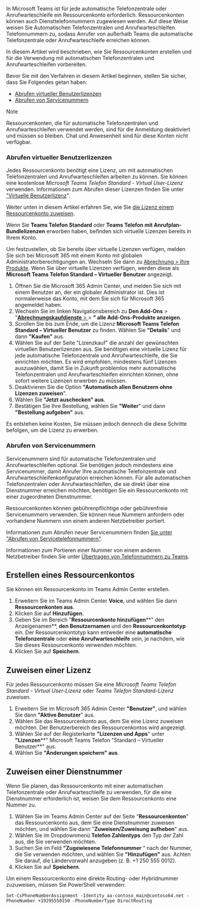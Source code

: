 In Microsoft Teams ist für jede automatische Telefonzentrale oder Anrufwarteschleife ein Ressourcenkonto erforderlich. Ressourcenkonten können auch Diensttelefonnummern zugewiesen werden. Auf diese Weise weisen Sie Automatischen Telefonzentralen und Anrufwarteschleifen Telefonnummern zu, sodass Anrufer von außerhalb Teams die automatische Telefonzentrale oder Anrufwarteschleife erreichen können.

In diesem Artikel wird beschrieben, wie Sie Ressourcenkonten erstellen und für die Verwendung mit automatischen Telefonzentralen und Anrufwarteschleifen vorbereiten.

Bevor Sie mit den Verfahren in diesem Artikel beginnen, stellen Sie sicher, dass Sie Folgendes getan haben:

- [Abrufen virtueller Benutzerlizenzen](#obtain-virtual-user-licenses)
- [Abrufen von Servicenummern](#obtain-service-numbers)

> [!NOTE]
> Ressourcenkonten, die für automatische Telefonzentralen und Anrufwarteschleifen verwendet werden, sind für die Anmeldung deaktiviert und müssen so bleiben. Chat und Anwesenheit sind für diese Konten nicht verfügbar.

### <a name="obtain-virtual-user-licenses"></a>Abrufen virtueller Benutzerlizenzen

Jedes Ressourcenkonto benötigt eine Lizenz, um mit automatischen Telefonzentralen und Anrufwarteschleifen arbeiten zu können. Sie können eine kostenlose *Microsoft Teams Telefon Standard - Virtual User-Lizenz* verwenden. Informationen zum Abrufen dieser Lizenzen finden Sie unter ["Virtuelle Benutzerlizenz](../teams-add-on-licensing/virtual-user.md)".

Weiter unten in diesem Artikel erfahren Sie, wie Sie [die Lizenz einem Ressourcenkonto zuweisen](#assign-a-license).

Wenn Sie **Teams Telefon Standard** oder **Teams Telefon mit Anrufplan-Bundlelizenzen** erworben haben, befinden sich virtuelle Lizenzen bereits in Ihrem Konto.

Um festzustellen, ob Sie bereits über virtuelle Lizenzen verfügen, melden Sie sich bei Microsoft 365 mit einem Konto mit globalen Administratorberechtigungen an. Wechseln Sie dann zu [Abrechnung > Ihre Produkte](https://admin.microsoft.com/Adminportal/Home#/subscriptions). Wenn Sie über virtuelle Lizenzen verfügen, werden diese als **Microsoft Teams Telefon Standard – Virtueller Benutzer** angezeigt.

1. Öffnen Sie die Microsoft 365 Admin Center, und melden Sie sich mit einem Benutzer an, der ein globaler Administrator ist. Dies ist normalerweise das Konto, mit dem Sie sich für Microsoft 365 angemeldet haben.
2. Wechseln Sie im linken Navigationsbereich zu **Den Add-Ons** >  "[**Abrechnungskaufdienste** > ](https://admin.microsoft.com/Adminportal/Home#/catalog) > **" alle Add-Ons-Produkte anzeigen**.
3. Scrollen Sie bis zum Ende, um die Lizenz **Microsoft Teams Telefon Standard – Virtueller Benutzer** zu finden. Wählen Sie **"Details**" und dann **"Kaufen"** aus.
4. Wählen Sie auf der Seite "Lizenzkauf" die anzahl der gewünschten virtuellen Benutzerlizenzen aus. Sie benötigen eine virtuelle Lizenz für jede automatische Telefonzentrale und Anrufwarteschleife, die Sie einrichten möchten. Es wird empfohlen, mindestens fünf Lizenzen auszuwählen, damit Sie in Zukunft problemlos mehr automatische Telefonzentralen und Anrufwarteschleifen einrichten können, ohne sofort weitere Lizenzen erwerben zu müssen.
5. Deaktivieren Sie die Option **"Automatisch allen Benutzern ohne Lizenzen zuweisen**".
6. Wählen Sie **"Jetzt auschecken" aus**.
7. Bestätigen Sie Ihre Bestellung, wählen Sie **"Weiter**" und dann **"Bestellung aufgeben"** aus.

Es entstehen keine Kosten, Sie müssen jedoch dennoch die diese Schritte befolgen, um die Lizenz zu erwerben.

### <a name="obtain-service-numbers"></a>Abrufen von Servicenummern

Servicenummern sind für automatische Telefonzentralen und Anrufwarteschleifen optional. Sie benötigen jedoch mindestens eine Servicenummer, damit Anrufer Ihre automatische Telefonzentrale und Anrufwarteschleifenkonfiguration erreichen können. Für alle automatischen Telefonzentralen oder Anrufwarteschleifen, die sie direkt über eine Dienstnummer erreichen möchten, benötigen Sie ein Ressourcenkonto mit einer zugeordneten Dienstnummer.

Ressourcenkonten können gebührenpflichtige oder gebührenfreie Servicenummern verwenden. Sie können neue Nummern anfordern oder vorhandene Nummern von einem anderen Netzbetreiber portiert.

Informationen zum Abrufen neuer Servicenummern finden [Sie unter "Abrufen von Servicetelefonnummern"](../getting-service-phone-numbers.md).

Informationen zum Portieren einer Nummer von einem anderen Netzbetreiber finden Sie unter [Übertragen von Telefonnummern zu Teams](../phone-number-calling-plans/transfer-phone-numbers-to-teams.md).

## <a name="create-a-resource-account"></a>Erstellen eines Ressourcenkontos

Sie können ein Ressourcenkonto im Teams Admin Center erstellen.

1. Erweitern Sie im Teams Admin Center **Voice**, und wählen Sie dann **Ressourcenkonten aus**.
2. Klicken Sie auf **Hinzufügen**.
3. Geben Sie im Bereich "**Ressourcenkonto hinzufügen****" den Anzeigenamen**, **den Benutzernamen** und den **Ressourcenkontotyp** ein. Der Ressourcenkontotyp kann entweder eine **automatische Telefonzentrale** oder **eine Anrufwarteschleife** sein, je nachdem, wie Sie dieses Ressourcenkonto verwenden möchten.
4. Klicken Sie auf **Speichern**.

## <a name="assign-a-license"></a>Zuweisen einer Lizenz

Für jedes Ressourcenkonto müssen Sie eine *Microsoft Teams Telefon Standard - Virtual User-Lizenz* oder *Teams Telefon Standard-Lizenz* zuweisen.

1. Erweitern Sie im Microsoft 365 Admin Center **"Benutzer"**, und wählen Sie dann **"Aktive Benutzer**" aus.
2. Wählen Sie das Ressourcenkonto aus, dem Sie eine Lizenz zuweisen möchten. Der Benutzerbereich des Ressourcenkontos wird angezeigt.
3. Wählen Sie auf der Registerkarte **"Lizenzen und Apps**" unter **"Lizenzen****" Microsoft Teams Telefon "Standard – Virtueller Benutzer**" aus.
4. Wählen Sie **"Änderungen speichern" aus**.

## <a name="assign-a-service-number"></a>Zuweisen einer Dienstnummer

Wenn Sie planen, das Ressourcenkonto mit einer automatischen Telefonzentrale oder Anrufwarteschleife zu verwenden, für die eine Dienstnummer erforderlich ist, weisen Sie dem Ressourcenkonto eine Nummer zu.

1. Wählen Sie im Teams Admin Center auf der Seite "**Ressourcenkonten**" das Ressourcenkonto aus, dem Sie eine Dienstnummer zuweisen möchten, und wählen Sie dann "**Zuweisen/Zuweisung aufheben**" aus.
2. Wählen Sie im Dropdownmenü **Telefon Zahlentyps** den Typ der Zahl aus, die Sie verwenden möchten.
3. Suchen Sie im Feld **"Zugewiesene Telefonnummer** " nach der Nummer, die Sie verwenden möchten, und wählen Sie **"Hinzufügen"** aus. Achten Sie darauf, die Ländervorwahl anzugeben (z. B. +1 250 555 0012).
4. Klicken Sie auf **Speichern**.

Um einem Ressourcenkonto eine direkte Routing- oder Hybridnummer zuzuweisen, müssen Sie PowerShell verwenden:

`Set-CsPhoneNumberAssignment -Identity aa-contoso_main@contoso64.net -PhoneNumber +19295550150 -PhoneNumberType DirectRouting`